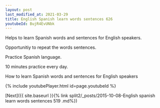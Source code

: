 ```yaml
---
layout: post
last_modified_at: 2021-03-29
title: English Spanish learn words sentences 626 
youtubeId: BujR4EvUNbk
---
```

 
 
Helps to learn Spanish words and sentences for English speakers.

Opportunitiy to repeat the words sentences. 

Practice Spanish language. 
 
10 minutes practice every day. 
 
How to learn Spanish words and sentences for English speakers 
 
{% include youtubePlayer.html id=page.youtubeId %}
 
 
[Next]({{ site.baseurl }}{% link  split2/_posts/2015-10-08-English spanish learn words sentences 519 .md%})
 
